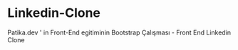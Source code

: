 # Linkedin-Clone
Patika.dev ' in Front-End egitiminin Bootstrap Çalışması - Front End Linkedin Clone
